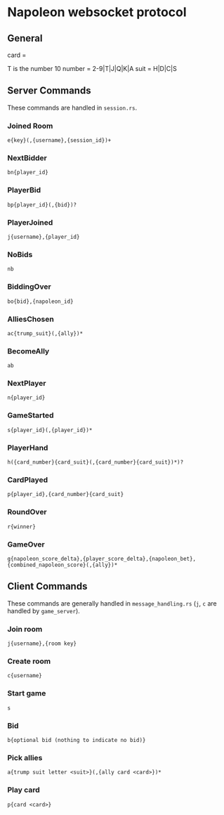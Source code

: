 # Napoleon websocket protocol

## General

card = <number><suit>

T is the number 10
number = 2-9|T|J|Q|K|A
suit = H|D|C|S

## Server Commands

These commands are handled in `session.rs`.

### Joined Room
`e{key}(,{username},{session_id})+`

### NextBidder
`bn{player_id}`

### PlayerBid
`bp{player_id}(,{bid})?`

### PlayerJoined
`j{username},{player_id}`

### NoBids
`nb`

### BiddingOver
`bo{bid},{napoleon_id}`

### AlliesChosen
`ac{trump_suit}(,{ally})*`

### BecomeAlly
`ab`

### NextPlayer
`n{player_id}`

### GameStarted
`s{player_id}(,{player_id})*`

### PlayerHand
`h({card_number}{card_suit}(,{card_number}{card_suit})*)?`

### CardPlayed
`p{player_id},{card_number}{card_suit}`

### RoundOver
`r{winner}`

### GameOver
`g{napoleon_score_delta},{player_score_delta},{napoleon_bet},{combined_napoleon_score}(,{ally})*`


## Client Commands
These commands are generally handled in `message_handling.rs` (`j`, `c` are handled by `game_server`).

### Join room
`j{username},{room key}`

### Create room
`c{username}`


### Start game
`s`

### Bid
`b{optional bid (nothing to indicate no bid)}`

### Pick allies
`a{trump suit letter <suit>}(,{ally card <card>})*`

### Play card
`p{card <card>}`